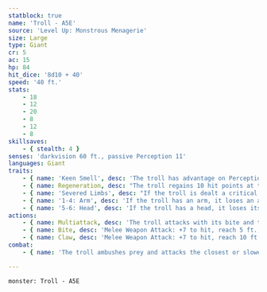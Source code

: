 ```yaml
---
statblock: true
name: 'Troll - A5E'
source: 'Level Up: Monstrous Menagerie'
size: Large
type: Giant
cr: 5
ac: 15
hp: 84
hit_dice: '8d10 + 40'
speed: '40 ft.'
stats:
    - 18
    - 12
    - 20
    - 8
    - 12
    - 8
skillsaves:
    - { stealth: 4 }
senses: 'darkvision 60 ft., passive Perception 11'
languages: Giant
traits:
    - { name: 'Keen Smell', desc: 'The troll has advantage on Perception checks that rely on smell.' }
    - { name: Regeneration, desc: "The troll regains 10 hit points at the start of its turn. If the troll takes acid or fire damage, this trait doesn't function on its next turn. The troll dies only if it starts its turn with 0 hit points and doesn't regenerate." }
    - { name: 'Severed Limbs', desc: "If the troll is dealt a critical hit with a slashing weapon, one of its extremities is severed. The extremity has AC 15, 10 hit points, a Speed of 10, and the troll's Regeneration trait. The troll controls the severed extremity and perceives through it with the appropriate senses (for instance, it sees through the eyes of its severed head). As a bonus action, the troll can reattach the extremity. While the troll is missing the extremity, its maximum hit points are reduced by 10. Roll d6 to determine the severed extremity:" }
    - { name: '1-4: Arm', desc: 'If the troll has an arm, it loses an arm. It loses one of its claw attacks, and the severed arm can make a claw attack.' }
    - { name: '5-6: Head', desc: 'If the troll has a head, it loses its head. It loses its bite attack, and the severed head can make a bite attack.' }
actions:
    - { name: Multiattack, desc: 'The troll attacks with its bite and twice with its claw.' }
    - { name: Bite, desc: 'Melee Weapon Attack: +7 to hit, reach 5 ft., one target. Hit: 11 (2d6 + 4) piercing damage.' }
    - { name: Claw, desc: 'Melee Weapon Attack: +7 to hit, reach 10 ft., one target. Hit: 9 (2d4 + 4) slashing damage.' }
combat:
    - { name: 'The troll ambushes prey and attacks the closest or slowest opponent, ignoring all damage except fire and acid', desc: "It flees only if it's bloodied, it has taken acid or fire damage, and none of its enemies are down." }

---
```

```statblock
monster: Troll - A5E
```

